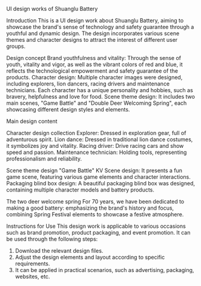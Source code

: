 UI design works of Shuanglu Battery

Introduction
This is a UI design work about Shuanglu Battery, aiming to showcase the brand's sense of technology and safety guarantee through a youthful and dynamic design. The design incorporates various scene themes and character designs to attract the interest of different user groups.

Design concept
Brand youthfulness and vitality: Through the sense of youth, vitality and vigor, as well as the vibrant colors of red and blue, it reflects the technological empowerment and safety guarantee of the products.
Character design: Multiple character images were designed, including explorers, lion dancers, racing drivers and maintenance technicians. Each character has a unique personality and hobbies, such as bravery, helpfulness and love for food.
Scene theme design: It includes two main scenes, "Game Battle" and "Double Deer Welcoming Spring", each showcasing different design styles and elements.

Main design content

Character design collection
Explorer: Dressed in exploration gear, full of adventurous spirit.
Lion dance: Dressed in traditional lion dance costumes, it symbolizes joy and vitality.
Racing driver: Drive racing cars and show speed and passion.
Maintenance technician: Holding tools, representing professionalism and reliability.

Scene theme design
"Game Battle"
KV Scene design: It presents a fun game scene, featuring various game elements and character interactions.
Packaging blind box design: A beautiful packaging blind box was designed, containing multiple character models and battery products.

The two deer welcome spring
For 70 years, we have been dedicated to making a good battery: emphasizing the brand's history and focus, combining Spring Festival elements to showcase a festive atmosphere.

Instructions for Use
This design work is applicable to various occasions such as brand promotion, product packaging, and event promotion. It can be used through the following steps:
1. Download the relevant design files.
2. Adjust the design elements and layout according to specific requirements.
3. It can be applied in practical scenarios, such as advertising, packaging, websites, etc.
